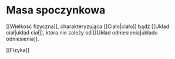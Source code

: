 # Masa spoczynkowa
[[Wielkość fizyczna]], charakteryzująca [[Ciało|ciało]] bądź [[Układ ciał|układ ciał]], która nie zależy od [[Układ odniesienia|układu odniesienia]].

[[Fizyka]]